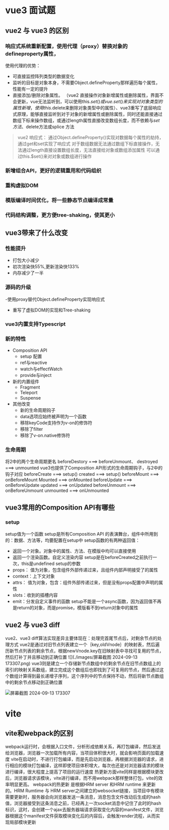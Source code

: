 # vue3 面试题

## vue2 与 vue3 的区别
### 响应式系统重新配置，使用代理（proxy）替换对象的defineproperty属性，
使用代理的优势：
- 可直接监控阵列类型的数据变化
- 监听的目标是对象本身，不需要Object.defineProperty那样遍历每个属性，性能有一定的提升
- 直接添加/删除对象属性。 （vue2 直接操作对象新增属性或删除属性，界面不会更新，vue无法监听到，可以使用this.$set()或 vue.set()来实现对对象类型的属性新增，使用this.$delete来删除对象类型中的属性）、vue3重写了底层响应式原理，能够直接监听到对于对象的新增属性或删除属性，同时还能直接通过数组下标来操作数组，或通过length属性直接改变数组长度，而不依赖与$set方法 、$delete方法或splice 方法

>vue2 响应式：
>通过Object.defineProperty()实现对数据每个属性的劫持，通过get和set实现了响应式
>对于数组数据无法通过数组下标直接操作，无法通过length直接设置数组长度，无法直接给对象或数组添加属性
>可以通过this.$set()来对对象或数组进行操作

### 新增组合API，更好的逻辑重用和代码组织
### 重构虚拟DOM
### 模版编译时间优化，将一些静态节点编译成常量
### 代码结构调整，更方便tree-shaking，使其更小

## vue3带来了什么改变
### 性能提升
- 打包大小减少
- 初次渲染快55%,更新渲染快133%
- 内存减少了一半
### 源码的升级
-使用proxy替代Object.defineProperty实现响应式
- 重写了虚拟DOM的实现和Tree-shaking

### vue3内置支持Typescript

### 新的特性
- Composition API
  - setup 配置
  - ref与reactive
  - watch与effectWatch
  - provide与inject
- 新的内置组件
  - Fragment
  - Teleport
  - Suspense
- 其他改变
  - 新的生命周期钩子
  - data选项应始终被声明为一个函数
  - 移除keyCode支持作为v-on的修饰符
  - 移除了filter
  - 移除了v-on.native修饰符

### 生命周期
将2中的两个生命周期更名 beforeDestory ===> beforeUnmount、 destroyed ===> unmounted
vue3也提供了Composition API形式的生命周期钩子，与2中的钩子对应
beforeCreate ===> setup()
created ===> setup()
beforeMount ===> onBeforeMount
Mounted ===> onMounted
beforeUpdate ===> onBeforeUpdate
updated ===> onUpdated
beforeUnmount ===> onBeforeUnmount
unmounted ===> onUnmounted

## vue3常用的Composition API有哪些
### setup
setup值为一个函数
setup是所有Composition API 的表演舞台，组件中所用到的：数据、方法等，均要配置在setup中
setup函数的有两种返回值：
- 返回一个对象。对象中的属性、方法、在模版中均可以直接使用
- 返回一个渲染函数。自定义渲染内容
setup是在beforeCreated之前执行一次，this是undefined
setup的参数
- props： 值为对象，包含组件外部传递过来，且组件内部声明接受了的属性
- context：上下文对象
- attrs： 值为对象，包含：组件外部传递过来，但是没有props配置中声明的属性
- slots：收到的插槽内容
- emit：分发自定义事件的函数
setup不能是一个async函数，因为返回值不再是return的对象，而是promise，模版看不到return对象中的属性

## vue2 与 vue3 diff
vue2、vue3 diff算法实现差异主要体现在：处理完首尾节点后，对剩余节点的处理方式
vue2是通过对旧节点列表建立一个｛key,oldVnode｝的映射表，然后遍历新节点列表的剩余节点，根据newVnode.key在旧映射表中寻找可复用的节点，然后打补丁并且移动到正确位置
![](./images/屏幕截图 2024-09-13 173307.png)
vue3则是建立一个存储新节点数组中的剩余节点在旧节点数组上的索引的映射关系数组，建立完成这个数组后也即找到了可复用的节点，然后通过这个数组计算得到最长递增子序列，这个序列中的节点保持不动，然后将新节点数组中的剩余节点移动到正确位置


![屏幕截图 2024-09-13 173307](https://github.com/user-attachments/assets/9234c8f4-d1b2-49e2-89ee-1b1028a05db2)



# vite 
## vite和webpack的区别
webpack运行时，会根据入口文件，分析形成依赖关系，再打包编译，然后发送给浏览器，浏览器一次加载所有内容，当项目体积很大时，就会影响页面的加载速度
vite在启动时，不进行打包编译，而是先启动浏览器，再根据浏览器的请求，进行相应的模块打包编译，这样即使项目体积增大，每次也还是对浏览器请求的模块进行编译，很大程度上提高了项目的运行速度
热更新方面vite同样是根据模块更改后，浏览器请求该模块，vite进行编译，而不用webpack那样整体打包，vite的效率明显更高。
webpack的热更新 是根据HRM server 和HRM runtime 来更新的。HRM Rumtime 与 HRM server之间建立的websocket链接，当项目中有模块需要更新时，服务器会向浏览器发送一条消息，消息包含文件改动后生成的hash值，浏览器接受到这条消息之前，已经再上一次socket消息中记住了此时的hash标识，这时，会创建一个ajax去服务器端请求获取变化内容的manifest文件，浏览器根据这个manifest文件获取模块变化后的内容后，会触发render流程，从而实现局部模块更新

